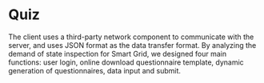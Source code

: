 # Quiz
The client uses a third-party network component to communicate with the server, and uses JSON format as the data transfer format. By analyzing the demand of state inspection for Smart Grid, we designed four main functions: user login, online download questionnaire template, dynamic generation of questionnaires, data input and submit. 
